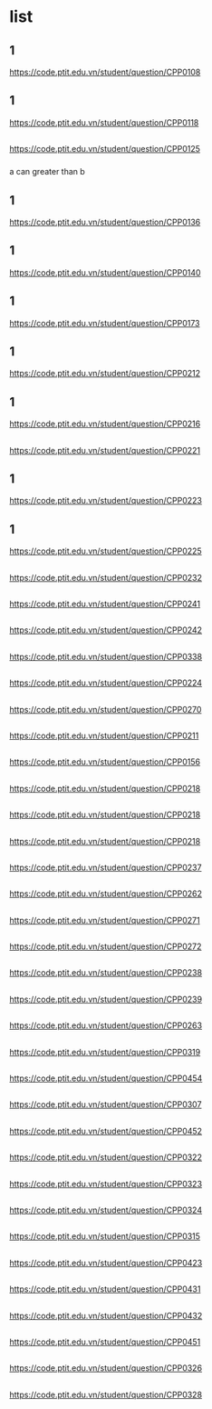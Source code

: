 # list
## 1
https://code.ptit.edu.vn/student/question/CPP0108
## 1
https://code.ptit.edu.vn/student/question/CPP0118
## 
https://code.ptit.edu.vn/student/question/CPP0125
### 
a can greater than b
## 1
https://code.ptit.edu.vn/student/question/CPP0136
## 1
https://code.ptit.edu.vn/student/question/CPP0140
## 1
https://code.ptit.edu.vn/student/question/CPP0173
## 1
https://code.ptit.edu.vn/student/question/CPP0212
## 1
https://code.ptit.edu.vn/student/question/CPP0216
##
https://code.ptit.edu.vn/student/question/CPP0221
## 1
https://code.ptit.edu.vn/student/question/CPP0223
## 1
https://code.ptit.edu.vn/student/question/CPP0225
##
https://code.ptit.edu.vn/student/question/CPP0232
##
https://code.ptit.edu.vn/student/question/CPP0241
##
https://code.ptit.edu.vn/student/question/CPP0242
##
https://code.ptit.edu.vn/student/question/CPP0338
##
https://code.ptit.edu.vn/student/question/CPP0224
##
https://code.ptit.edu.vn/student/question/CPP0270
##
https://code.ptit.edu.vn/student/question/CPP0211
##
https://code.ptit.edu.vn/student/question/CPP0156
##
https://code.ptit.edu.vn/student/question/CPP0218
##
https://code.ptit.edu.vn/student/question/CPP0218
##
https://code.ptit.edu.vn/student/question/CPP0218
##
https://code.ptit.edu.vn/student/question/CPP0237
##
https://code.ptit.edu.vn/student/question/CPP0262
##
https://code.ptit.edu.vn/student/question/CPP0271
##
https://code.ptit.edu.vn/student/question/CPP0272
##
https://code.ptit.edu.vn/student/question/CPP0238
##
https://code.ptit.edu.vn/student/question/CPP0239
##
https://code.ptit.edu.vn/student/question/CPP0263
## 
https://code.ptit.edu.vn/student/question/CPP0319
##
https://code.ptit.edu.vn/student/question/CPP0454
## 
https://code.ptit.edu.vn/student/question/CPP0307
## 
https://code.ptit.edu.vn/student/question/CPP0452
## 
https://code.ptit.edu.vn/student/question/CPP0322
##
https://code.ptit.edu.vn/student/question/CPP0323
##
https://code.ptit.edu.vn/student/question/CPP0324
##
https://code.ptit.edu.vn/student/question/CPP0315
##
https://code.ptit.edu.vn/student/question/CPP0423
## 
https://code.ptit.edu.vn/student/question/CPP0431
## 
https://code.ptit.edu.vn/student/question/CPP0432
## 
https://code.ptit.edu.vn/student/question/CPP0451
## 
https://code.ptit.edu.vn/student/question/CPP0326
## 
https://code.ptit.edu.vn/student/question/CPP0328
